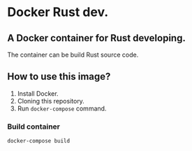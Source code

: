 # Docker Rust dev.

## A Docker container for Rust developing.

The container can be build Rust source code.

## How to use this image?

1. Install Docker.
1. Cloning this repository.
1. Run `docker-compose` command.

### Build container
```
docker-compose build
```
